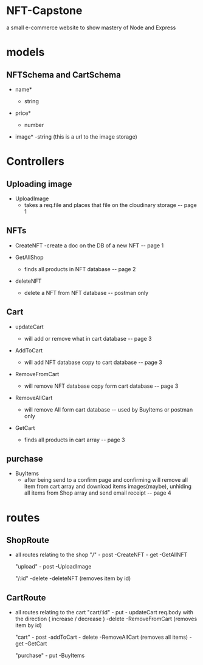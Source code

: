 # NFT-Capstone
a small e-commerce website to show mastery of Node and Express

# models
## NFTSchema and CartSchema

- name*
    - string
    
- price*
    - number

- image*
    -string (this is a url to the image storage)

# Controllers

## Uploading image

- UploadImage
    - takes a req.file and places that file on the cloudinary storage
    -- page 1

## NFTs

- CreateNFT
    -create a doc on the DB of a new NFT
    -- page 1

- GetAllShop
    - finds all products in NFT database
    -- page 2

- deleteNFT
    - delete a NFT from NFT database
    -- postman only

## Cart

- updateCart
    - will add or remove what in cart database
    -- page 3

- AddToCart
    - will add NFT database copy to cart database
    -- page 3

- RemoveFromCart
    - will remove NFT database copy form cart database
    -- page 3

 - RemoveAllCart
    - will remove All form cart database
    -- used by BuyItems or postman only

- GetCart
    - finds all products in cart array 
    -- page 3

## purchase

- BuyItems
    - after being send to a confirm page and confirming will remove all item from cart array and download items images(maybe), unhiding all items from Shop array and send email receipt 
    -- page 4

# routes

## ShopRoute
- all routes relating to the shop
    "/"
        - post -CreateNFT
        - get -GetAllNFT

    "upload"
        - post -UploadImage 
    
    "/:id"
        -delete -deleteNFT (removes item by id)

## CartRoute
-  all routes relating to the cart
    "cart/:id"
        - put - updateCart req.body with the direction ( increase / decrease )
        -delete -RemoveFromCart (removes item by id)

    "cart"
        - post -addToCart
        - delete -RemoveAllCart (removes all items)
        - get -GetCart

    "purchase"
        - put -BuyItems
        
        
